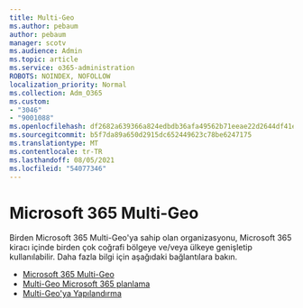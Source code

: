 ```yaml
---
title: Multi-Geo
ms.author: pebaum
author: pebaum
manager: scotv
ms.audience: Admin
ms.topic: article
ms.service: o365-administration
ROBOTS: NOINDEX, NOFOLLOW
localization_priority: Normal
ms.collection: Adm_O365
ms.custom:
- "3046"
- "9001088"
ms.openlocfilehash: df2682a639366a824edbdb36afa49562b71eeae22d2644df41e7bc68490a4f75
ms.sourcegitcommit: b5f7da89a650d2915dc652449623c78be6247175
ms.translationtype: MT
ms.contentlocale: tr-TR
ms.lasthandoff: 08/05/2021
ms.locfileid: "54077346"
---
```

# <a name="microsoft-365-multi-geo"></a>Microsoft 365 Multi-Geo

Birden Microsoft 365 Multi-Geo'ya sahip olan organizasyonu, Microsoft 365 kiracı içinde birden çok coğrafi bölgeye ve/veya ülkeye genişletip kullanılabilir. Daha fazla bilgi için aşağıdaki bağlantılara bakın.

- [Microsoft 365 Multi-Geo](https://docs.microsoft.com/office365/enterprise/office-365-multi-geo)
- [Multi-Geo Microsoft 365 planlama](https://docs.microsoft.com/office365/enterprise/plan-for-multi-geo)
- [Multi-Geo'ya Yapılandırma](https://docs.microsoft.com/office365/enterprise/multi-geo-tenant-configuration)

